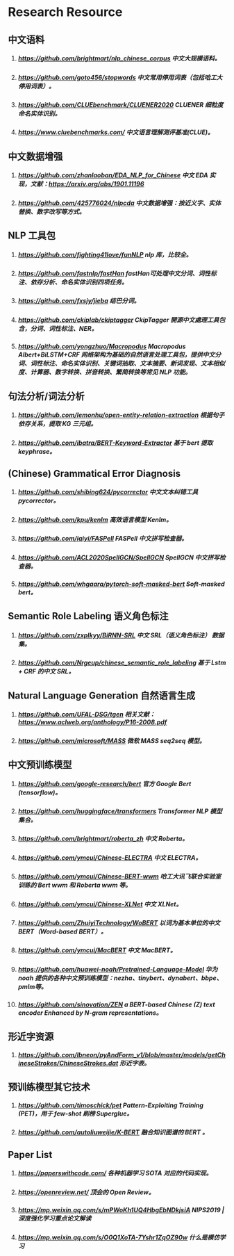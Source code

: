 # Research Resource

## 中文语料
1. ##### <https://github.com/brightmart/nlp_chinese_corpus> 中文大规模语料。
2. ##### <https://github.com/goto456/stopwords> 中文常用停用词表（包括哈工大停用词表）。
3. ##### <https://github.com/CLUEbenchmark/CLUENER2020> CLUENER 细粒度命名实体识别。
4. ##### <https://www.cluebenchmarks.com/> 中文语言理解测评基准(CLUE)。

## 中文数据增强
1. ##### <https://github.com/zhanlaoban/EDA_NLP_for_Chinese> 中文 EDA 实现，文献：https://arxiv.org/abs/1901.11196
2. ##### <https://github.com/425776024/nlpcda> 中文数据增强：按近义字、实体替换、数字改写等方式。

## NLP 工具包
1. ##### <https://github.com/fighting41love/funNLP> nlp 库，比较全。
2. ##### <https://github.com/fastnlp/fastHan> fastHan可处理中文分词、词性标注、依存分析、命名实体识别四项任务。
3. ##### <https://github.com/fxsjy/jieba> 结巴分词。
4. ##### <https://github.com/ckiplab/ckiptagger> CkipTagger 開源中文處理工具包含，分词、词性标注、NER。
5. ##### <https://github.com/yongzhuo/Macropodus> Macropodus Albert+BiLSTM+CRF 网络架构为基础的自然语言处理工具包，提供中文分词、词性标注、命名实体识别、关键词抽取、文本摘要、新词发现、文本相似度、计算器、数字转换、拼音转换、繁简转换等常见 NLP 功能。

## 句法分析/词法分析
1. ##### <https://github.com/lemonhu/open-entity-relation-extraction> 根据句子依存关系，提取 KG 三元组。
2. ##### <https://github.com/ibatra/BERT-Keyword-Extractor> 基于 bert 提取 keyphrase。

## (Chinese) Grammatical Error Diagnosis
1. ##### <https://github.com/shibing624/pycorrector> 中文文本纠错工具 pycorrector。
2. ##### <https://github.com/kpu/kenlm> 高效语言模型 Kenlm。
3. ##### <https://github.com/iqiyi/FASPell> FASPell 中文拼写检查器。
4. ##### <https://github.com/ACL2020SpellGCN/SpellGCN>  SpellGCN 中文拼写检查器。
5. ##### <https://github.com/whgaara/pytorch-soft-masked-bert>  Soft-masked bert。

## Semantic Role Labeling 语义角色标注
1. ##### <https://github.com/zxplkyy/BiRNN-SRL>  中文 SRL（语义角色标注） 数据集。
2. ##### <https://github.com/Nrgeup/chinese_semantic_role_labeling> 基于 Lstm + CRF 的中文 SRL。

## Natural Language Generation 自然语言生成
1. ##### <https://github.com/UFAL-DSG/tgen> 相关文献：https://www.aclweb.org/anthology/P16-2008.pdf
2. ##### <https://github.com/microsoft/MASS> 微软 MASS seq2seq 模型。

## 中文预训练模型
1. ##### <https://github.com/google-research/bert>  官方 Google Bert (tensorflow)。
2. ##### <https://github.com/huggingface/transformers>  Transformer NLP 模型集合。
3. ##### <https://github.com/brightmart/roberta_zh> 中文 Roberta。
4. ##### <https://github.com/ymcui/Chinese-ELECTRA> 中文 ELECTRA。
5. ##### <https://github.com/ymcui/Chinese-BERT-wwm> 哈工大讯飞联合实验室训练的 Bert wwm 和 Roberta wwm 等。
6. ##### <https://github.com/ymcui/Chinese-XLNet> 中文 XLNet。
7. ##### <https://github.com/ZhuiyiTechnology/WoBERT> 以词为基本单位的中文BERT（Word-based BERT）。
8. ##### <https://github.com/ymcui/MacBERT> 中文 MacBERT。
9. ##### <https://github.com/huawei-noah/Pretrained-Language-Model> 华为 noah 提供的各种中文预训练模型：nezha、tinybert、dynabert、bbpe、pmlm等。
10. ##### <https://github.com/sinovation/ZEN> a BERT-based Chinese (Z) text encoder Enhanced by N-gram representations。

## 形近字资源
1. ##### <https://github.com/lbneon/pyAndForm_v1/blob/master/models/getChineseStrokes/ChineseStrokes.dat> 形近字表。

## 预训练模型其它技术
1. ##### <https://github.com/timoschick/pet> Pattern-Exploiting Training (PET)，用于 few-shot 刷榜 Superglue。
2. ##### <https://github.com/autoliuweijie/K-BERT> 融合知识图谱的 BERT 。

## Paper List
1. ##### <https://paperswithcode.com/> 各种机器学习 SOTA 对应的代码实现。
2. ##### <https://openreview.net/> 顶会的 Open Review。
3. ##### <https://mp.weixin.qq.com/s/mPWoKh1UQ4HbgEbNDkjsiA> NIPS2019 | 深度强化学习重点论文解读
4. ##### <https://mp.weixin.qq.com/s/O0Q1XoTA-7Yshr1ZqOZ90w> 什么是模仿学习
